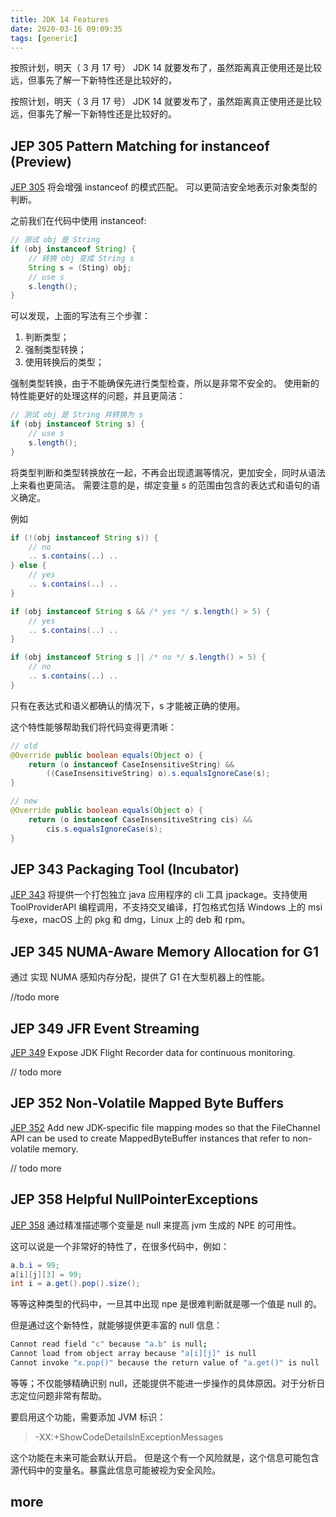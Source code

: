 ```yaml
---
title: JDK 14 Features
date: 2020-03-16 09:09:35
tags: [generic]
---
```


按照计划，明天（ 3 月 17 号） JDK 14 就要发布了，虽然距离真正使用还是比较远，但事先了解一下新特性还是比较好的，

<!-- more -->

按照计划，明天（ 3 月 17 号） JDK 14 就要发布了，虽然距离真正使用还是比较远，但事先了解一下新特性还是比较好的。

## JEP 305 Pattern Matching for instanceof (Preview)

[JEP 305](https://openjdk.java.net/jeps/305) 将会增强 instanceof 的模式匹配。
可以更简洁安全地表示对象类型的判断。

之前我们在代码中使用 instanceof:

```java
// 测试 obj 是 String
if (obj instanceof String) {
    // 转换 obj 变成 String s
    String s = (Sting) obj;
    // use s
    s.length();
}
```

可以发现，上面的写法有三个步骤：

1. 判断类型；
2. 强制类型转换；
3. 使用转换后的类型；

强制类型转换，由于不能确保先进行类型检查，所以是非常不安全的。
使用新的特性能更好的处理这样的问题，并且更简洁：

```java
// 测试 obj 是 String 并转换为 s
if (obj instanceof String s) {
    // use s
    s.length();
}
```

将类型判断和类型转换放在一起，不再会出现遗漏等情况，更加安全，同时从语法上来看也更简洁。
需要注意的是，绑定变量 s 的范围由包含的表达式和语句的语义确定。

例如

```java
if (!(obj instanceof String s)) {
    // no
    .. s.contains(..) ..
} else {
    // yes
    .. s.contains(..) ..
}

if (obj instanceof String s && /* yes */ s.length() > 5) {
    // yes
    .. s.contains(..) ..
}

if (obj instanceof String s || /* no */ s.length() > 5) {
    // no
    .. s.contains(..) ..
}
```

只有在表达式和语义都确认的情况下，s 才能被正确的使用。

这个特性能够帮助我们将代码变得更清晰：

```java
// old
@Override public boolean equals(Object o) {
    return (o instanceof CaseInsensitiveString) &&
        ((CaseInsensitiveString) o).s.equalsIgnoreCase(s);
}

// new
@Override public boolean equals(Object o) {
    return (o instanceof CaseInsensitiveString cis) &&
        cis.s.equalsIgnoreCase(s);
}
```

## JEP 343 Packaging Tool (Incubator)

[JEP 343](https://openjdk.java.net/jeps/343) 将提供一个打包独立 java 应用程序的 cli 工具 jpackage。支持使用 ToolProviderAPI 编程调用，不支持交叉编译，打包格式包括 Windows 上的 msi 与exe，macOS 上的 pkg 和 dmg，Linux 上的 deb 和 rpm。

## JEP 345 NUMA-Aware Memory Allocation for G1

通过 实现 NUMA 感知内存分配，提供了 G1 在大型机器上的性能。

//todo more

## JEP 349 JFR Event Streaming

[JEP 349](https://openjdk.java.net/jeps/349) Expose JDK Flight Recorder data for continuous monitoring.

// todo more

## JEP 352 Non-Volatile Mapped Byte Buffers

[JEP 352](https://openjdk.java.net/jeps/352) Add new JDK-specific file mapping modes so that the FileChannel API can be used to create MappedByteBuffer instances that refer to non-volatile memory.

// todo more

## JEP 358 Helpful NullPointerExceptions

[JEP 358](https://openjdk.java.net/jeps/358) 通过精准描述哪个变量是 null 来提高 jvm 生成的 NPE 的可用性。

这可以说是一个非常好的特性了，在很多代码中，例如：

```java
a.b.i = 99;
a[i][j][3] = 99;
int i = a.get().pop().size();

```

等等这种类型的代码中，一旦其中出现 npe 是很难判断就是哪一个值是 null 的。

但是通过这个新特性，就能够提供更丰富的 null 信息：

```sh
Cannot read field "c" because "a.b" is null;
Cannot load from object array because "a[i][j]" is null
Cannot invoke "x.pop()" because the return value of "a.get()" is null
```

等等；不仅能够精确识别 null，还能提供不能进一步操作的具体原因。对于分析日志定位问题非常有帮助。

要启用这个功能，需要添加 JVM 标识：

> -XX:+ShowCodeDetailsInExceptionMessages

这个功能在未来可能会默认开启。
但是这个有一个风险就是，这个信息可能包含源代码中的变量名。暴露此信息可能被视为安全风险。

## more
